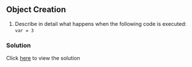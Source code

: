 ## Object Creation

1. Describe in detail what happens when the following code is executed: `var = 3`

### Solution

Click [here](solutions/data_types/object_creation.md) to view the solution
